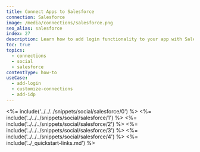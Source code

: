 ```yaml
---
title: Connect Apps to Salesforce
connection: Salesforce
image: /media/connections/salesforce.png
seo_alias: salesforce
index: 27
description: Learn how to add login functionality to your app with Salesforce. You will need to generate keys, copy these into your Auth0 settings, and enable the connection.
toc: true
topics:
  - connections
  - social
  - salesforce
contentType: how-to
useCase:
  - add-login
  - customize-connections
  - add-idp
---
```

<%= include('../../../snippets/social/salesforce/0') %> 
<%= include('../../../snippets/social/salesforce/1') %> 
<%= include('../../../snippets/social/salesforce/2') %> 
<%= include('../../../snippets/social/salesforce/3') %> 
<%= include('../../../snippets/social/salesforce/4') %> 
<%= include('../_quickstart-links.md') %>
